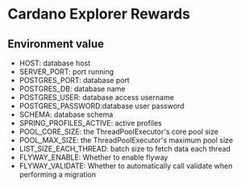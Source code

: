 # Cardano Explorer Rewards

## Environment value
- HOST: database host
- SERVER_PORT: port running
- POSTGRES_PORT: database port
- POSTGRES_DB: database name
- POSTGRES_USER: database access username
- POSTGRES_PASSWORD:database user password
- SCHEMA: database schema
- SPRING_PROFILES_ACTIVE: active profiles
- POOL_CORE_SIZE: the ThreadPoolExecutor's core pool size
- POOL_MAX_SIZE: the ThreadPoolExecutor's maximum pool size
- LIST_SIZE_EACH_THREAD: batch size to fetch data each thread
- FLYWAY_ENABLE: Whether to enable flyway
- FLYWAY_VALIDATE: Whether to automatically call validate when performing a migration
